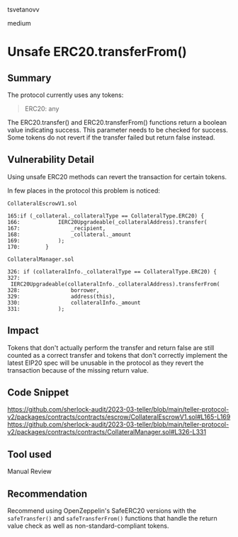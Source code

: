 tsvetanovv

medium

# Unsafe ERC20.transferFrom()

## Summary

The protocol currently uses any tokens:

> ERC20: any

The ERC20.transfer() and ERC20.transferFrom() functions return a boolean value indicating success. This parameter needs to be checked for success. Some tokens do not revert if the transfer failed but return false instead.

## Vulnerability Detail

Using unsafe ERC20 methods can revert the transaction for certain tokens.

In few places in the protocol this problem is noticed:
```solidity
CollateralEscrowV1.sol

165:if (_collateral._collateralType == CollateralType.ERC20) {
166:            IERC20Upgradeable(_collateralAddress).transfer(  
167:                _recipient,
168:                _collateral._amount
169:            );
170:        }

CollateralManager.sol

326: if (collateralInfo._collateralType == CollateralType.ERC20) {
327:    IERC20Upgradeable(collateralInfo._collateralAddress).transferFrom( 
328:                borrower,
329:                address(this),
330:                collateralInfo._amount
331:            );
```

## Impact

Tokens that don't actually perform the transfer and return false are still counted as a correct transfer and tokens that don't correctly implement the latest EIP20 spec will be unusable in the protocol as they revert the transaction because of the missing return value.

## Code Snippet
https://github.com/sherlock-audit/2023-03-teller/blob/main/teller-protocol-v2/packages/contracts/contracts/escrow/CollateralEscrowV1.sol#L165-L169
https://github.com/sherlock-audit/2023-03-teller/blob/main/teller-protocol-v2/packages/contracts/contracts/CollateralManager.sol#L326-L331

## Tool used

Manual Review

## Recommendation

Recommend using OpenZeppelin's SafeERC20 versions with the `safeTransfer()` and `safeTransferFrom()` functions that handle the return value check as well as non-standard-compliant tokens.